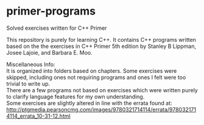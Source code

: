 # primer-programs
Solved exercises written for C++ Primer

This repository is purely for learning C++. 
It contains C++ programs written based on the the exercises in C++ Primer 5th edition by Stanley B Lippman, Josee Lajoie, and Barbara E. Moo. 

Miscellaneous Info:   
It is organized into folders based on chapters. 
Some exercises were skipped, including ones not requiring programs and ones I felt were too trivial to write up.   
There are a few programs not based on exercises which were written purely to clarify language features for my own understanding.   
Some exercises are slightly altered in line with the errata found at: http://ptgmedia.pearsoncmg.com/images/9780321714114/errata/9780321714114_errata_10-31-12.html
